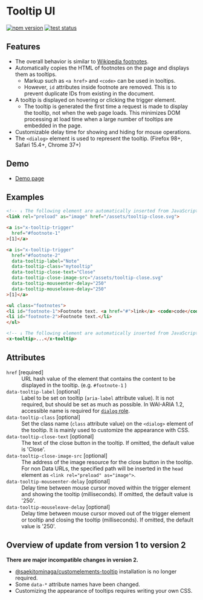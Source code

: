 # Tooltip UI

[![npm version](https://badge.fury.io/js/%40saekitominaga%2Fcustomelements-tooltip-trigger.svg)](https://www.npmjs.com/package/@saekitominaga/customelements-tooltip-trigger)
[![test status](https://github.com/SaekiTominaga/frontend/actions/workflows/tooltip-trigger-test.yml/badge.svg)](https://github.com/SaekiTominaga/frontend/actions/workflows/tooltip-trigger-test.yml)

## Features

- The overall behavior is similar to [Wikipedia footnotes](https://en.wikipedia.org/wiki/Help:Footnotes).
- Automatically copies the HTML of footnotes on the page and displays them as tooltips.
  - Markup such as `<a href>` and `<code>` can be used in tooltips.
  - However, `id` attributes inside footnote are removed. This is to prevent duplicate IDs from existing in the document.
- A tooltip is displayed on hovering or clicking the trigger element.
  - The tooltip is generated the first time a request is made to display the tooltip, not when the web page loads. This minimizes DOM processing at load time when a large number of tooltips are embedded in the page.
- Customizable delay time for showing and hiding for mouse operations.
- The `<dialog>` element is used to represent the tooltip. (Firefox 98+, Safari 15.4+, Chrome 37+)

## Demo

- [Demo page](https://saekitominaga.github.io/frontend/customelements/tooltip-trigger/demo.html)

## Examples

```HTML
<!-- ↓ The following element are automatically inserted from JavaScript in `<head>` when the page loads -->
<link rel="preload" as="image" href="/assets/tooltip-close.svg">

<a is="x-tooltip-trigger"
  href="#footnote-1"
>[1]</a>

<a is="x-tooltip-trigger"
  href="#footnote-2"
  data-tooltip-label="Note"
  data-tooltip-class="mytooltip"
  data-tooltip-close-text="Close"
  data-tooltip-close-image-src="/assets/tooltip-close.svg"
  data-tooltip-mouseenter-delay="250"
  data-tooltip-mouseleave-delay="250"
>[1]</a>

<ul class="footnotes">
<li id="footnote-1">Footnote text. <a href="#">link</a> <code>code</code> <em>emphasis</em></li>
<li id="footnote-2">Footnote text.</li>
</ul>

<!-- ↓ The following element are automatically inserted from JavaScript just before `</body>` when the first request to display the tooltip is made -->
<x-tooltip>...</x-tooltip>
```

## Attributes

<dl>
<dt><code>href</code> [required]</dt>
<dd>URL hash value of the element that contains the content to be displayed in the tooltip. (e.g. <code>#footnote-1</code> )</dd>
<dt><code>data-tooltip-label</code> [optional]</dt>
<dd>Label to be set on tooltip (<code>aria-label</code> attribute value). It is not required, but should be set as much as possible. In WAI-ARIA 1.2, accessible name is required for <a href="https://www.w3.org/TR/wai-aria-1.2/#dialog"><code>dialog</code> role</a>.</dd>
<dt><code>data-tooltip-class</code> [optional]</dt>
<dd>Set the class name (<code>class</code> attribute value) on the <code>&lt;dialog&gt;</code> element of the tooltip. It is mainly used to customize the appearance with CSS.</dd>
<dt><code>data-tooltip-close-text</code> [optional]</dt>
<dd>The text of the close button in the tooltip. If omitted, the default value is 'Close'.</dd>
<dt><code>data-tooltip-close-image-src</code> [optional]</dt>
<dd>The address of the image resource for the close button in the tooltip. For non Data URLs, the specified path will be inserted in the <code>head</code> element as <code>&lt;link rel="preload" as="image"&gt;</code>.</dd>
<dt><code>data-tooltip-mouseenter-delay</code> [optional]</dt>
<dd>Delay time between mouse cursor moved within the trigger element and showing the tooltip (milliseconds). If omitted, the default value is '250'.</dd>
<dt><code>data-tooltip-mouseleave-delay</code> [optional]</dt>
<dd>Delay time between mouse cursor moved out of the trigger element or tooltip and closing the tooltip (milliseconds). If omitted, the default value is '250'.</dd>
</dl>

## Overview of update from version 1 to version 2

**There are major incompatible changes in version 2.**

- [@saekitominaga/customelements-tooltip](https://www.npmjs.com/package/@saekitominaga/customelements-tooltip) installation is no longer required.
- Some `data-*` attribute names have been changed.
- Customizing the appearance of tooltips requires writing your own CSS.
